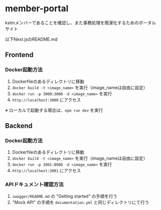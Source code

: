 # member-portal
kstmメンバーであることを確認し、また事務処理を簡潔化するためのポータルサイト

以下Next.jsのREADME.md

## Frontend
### Docker起動方法
1. Dockerfileのあるディレクトリに移動
2. `docker build -t <image_name>` を実行（image_nameは自由に設定）
3. `docker run -p 3000:3000 -d <image_name>` を実行
4. `http://localhost:3000` にアクセス

※ ローカルで起動する場合は、`npm run dev` を実行

## Backend 

### Docker起動方法
1. Dockerfileのあるディレクトリに移動
2. `docker build -t <image_name>` を実行（image_nameは自由に設定）
3. `docker run -p 3001:8080 -d <image_name>` を実行
4. `http://localhost:3001` にアクセス

### APIドキュメント確認方法
1. `swagger/README.md` の "Getting started" の手順を行う
2. "Mock API" の手順を `documentation.yml` と同じディレクトリにて行う